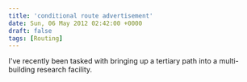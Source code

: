 ```yaml
---
title: 'conditional route advertisement'
date: Sun, 06 May 2012 02:42:00 +0000
draft: false
tags: [Routing]
---
```


I've recently been tasked with bringing up a tertiary path into a multi-building research facility.